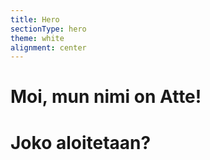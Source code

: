 ```yaml
---
title: Hero
sectionType: hero
theme: white
alignment: center
---
```

# Moi, mun nimi on Atte!
# Joko aloitetaan?
